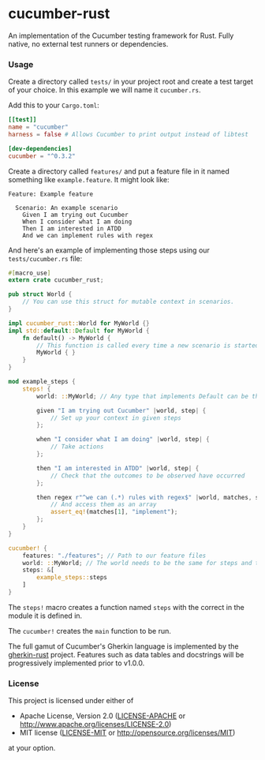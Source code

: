 # cucumber-rust

An implementation of the Cucumber testing framework for Rust. Fully native, no external test runners or dependencies.

### Usage

Create a directory called `tests/` in your project root and create a test target of your choice. In this example we will name it `cucumber.rs`.

Add this to your `Cargo.toml`:

```toml
[[test]]
name = "cucumber"
harness = false # Allows Cucumber to print output instead of libtest

[dev-dependencies]
cucumber = "^0.3.2"
```

Create a directory called `features/` and put a feature file in it named something like `example.feature`. It might look like:

```gherkin
Feature: Example feature

  Scenario: An example scenario
    Given I am trying out Cucumber
    When I consider what I am doing
    Then I am interested in ATDD
    And we can implement rules with regex

```

And here's an example of implementing those steps using our `tests/cucumber.rs` file:

```rust
#[macro_use]
extern crate cucumber_rust;

pub struct World {
    // You can use this struct for mutable context in scenarios.
}

impl cucumber_rust::World for MyWorld {}
impl std::default::Default for MyWorld {
    fn default() -> MyWorld {
        // This function is called every time a new scenario is started
        MyWorld { }
    }
}

mod example_steps {
    steps! {
        world: ::MyWorld; // Any type that implements Default can be the world

        given "I am trying out Cucumber" |world, step| {
            // Set up your context in given steps
        };

        when "I consider what I am doing" |world, step| {
            // Take actions
        };

        then "I am interested in ATDD" |world, step| {
            // Check that the outcomes to be observed have occurred
        };

        then regex r"^we can (.*) rules with regex$" |world, matches, step| {
            // And access them as an array
            assert_eq!(matches[1], "implement");
        };
    }
}

cucumber! {
    features: "./features"; // Path to our feature files
    world: ::MyWorld; // The world needs to be the same for steps and the main cucumber call
    steps: &[
        example_steps::steps
    ]
}
```

The `steps!` macro creates a function named `steps` with the correct in the module it is defined in.

The `cucumber!` creates the `main` function to be run.

The full gamut of Cucumber's Gherkin language is implemented by the 
[gherkin-rust](https://github.com/bbqsrc/gherkin-rust) project. Features such
as data tables and docstrings will be progressively implemented prior to
v1.0.0.

### License

This project is licensed under either of

 * Apache License, Version 2.0 ([LICENSE-APACHE](LICENSE-APACHE) or http://www.apache.org/licenses/LICENSE-2.0)
 * MIT license ([LICENSE-MIT](LICENSE-MIT) or http://opensource.org/licenses/MIT)

at your option.
